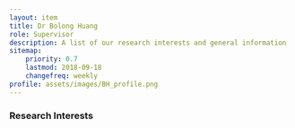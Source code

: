 ```yaml
---
layout: item
title: Dr Bolong Huang
role: Supervisor
description: A list of our research interests and general information
sitemap:
    priority: 0.7
    lastmod: 2018-09-18
    changefreq: weekly
profile: assets/images/BH_profile.png
---
```


### Research Interests